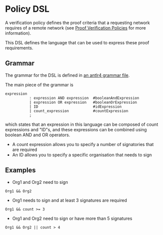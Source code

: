 <!--
 Copyright IBM Corp. All Rights Reserved.

 SPDX-License-Identifier: CC-BY-4.0
 -->
# Policy DSL

A verification policy defines the proof criteria that a requesting network requires of a remote network (see [Proof Verification Policies](./proof-verification.md) for more information).

This DSL defines the language that can be used to express these proof requirements.

## Grammar

The grammar for the DSL is defined in [an antlr4 grammar file](../../../common/policy-dsl/parser/Policy.g4).

The main piece of the grammar is

```
expression
           : expression AND expression  #booleanAndExpression
           | expression OR expression   #booleanOrExpression
           | ID                         #idExpression
           | count_expression           #countExpression
           ;
```

which states that an expression in this language can be composed of count expressions and "ID"s, and these expressions can be combined using boolean AND and OR operators.

-   A count expression allows you to specify a number of signatories that are required
-   An ID allows you to specify a specific organisation that needs to sign

## Examples

-   Org1 and Org2 need to sign

`Org1 && Org2`

-   Org1 needs to sign and at least 3 signatures are required

`Org1 && count >= 3`

-   Org1 and Org2 need to sign or have more than 5 signatures

`Org1 && Org2 || count > 4`
